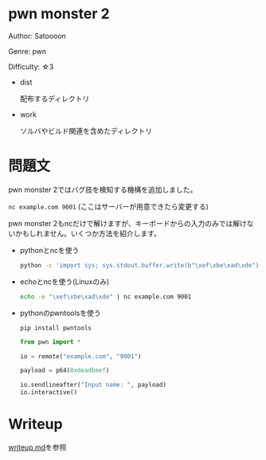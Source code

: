 # pwn monster 2

Author: Satoooon

Genre: pwn

Difficulty: ☆3

- dist

  配布するディレクトリ

- work

  ソルバやビルド関連を含めたディレクトリ

# 問題文

pwn monster 2ではバグ技を検知する機構を追加しました。

`nc example.com 9001` (ここはサーバーが用意できたら変更する)

pwn monster 2もncだけで解けますが、キーボードからの入力のみでは解けないかもしれません。いくつか方法を紹介します。

- pythonとncを使う

  ```bash
  python -c 'import sys; sys.stdout.buffer.write(b"\xef\xbe\xad\xde")' | nc example.com 9001
  ```

- echoとncを使う(Linuxのみ)

  ```bash
  echo -e "\xef\xbe\xad\xde" | nc example.com 9001
  ```

- pythonのpwntoolsを使う

  `pip install pwntools`

  ```python
  from pwn import *
  
  io = remote("example.com", "9001")
  
  payload = p64(0xdeadbeef)
  
  io.sendlineafter("Input name: ", payload)
  io.interactive()
  ```

# Writeup

[writeup.md](/writeup.md)を参照